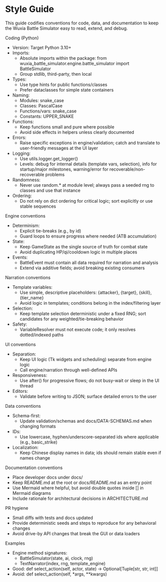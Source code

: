 # Style Guide

This guide codifies conventions for code, data, and documentation to keep the Wuxia Battle Simulator easy to read, extend, and debug.

Coding (Python)
- Version: Target Python 3.10+
- Imports:
  - Absolute imports within the package: from wuxia_battle_simulator.engine.battle_simulator import BattleSimulator
  - Group stdlib, third-party, then local
- Types:
  - Use type hints for public functions/classes
  - Prefer dataclasses for simple state containers
- Naming:
  - Modules: snake_case
  - Classes: PascalCase
  - Functions/vars: snake_case
  - Constants: UPPER_SNAKE
- Functions:
  - Keep functions small and pure where possible
  - Avoid side effects in helpers unless clearly documented
- Errors:
  - Raise specific exceptions in engine/validation; catch and translate to user-friendly messages at the UI layer
- Logging:
  - Use utils.logger.get_logger()
  - Levels: debug for internal details (template vars, selection), info for startup/major milestones, warning/error for recoverable/non-recoverable problems
- Randomness:
  - Never use random.* at module level; always pass a seeded rng to classes and use that instance
- Ordering:
  - Do not rely on dict ordering for critical logic; sort explicitly or use stable sequences

Engine conventions
- Determinism:
  - Explicit tie-breaks (e.g., by id)
  - Guard loops to ensure progress where needed (ATB accumulation)
- State:
  - Keep GameState as the single source of truth for combat state
  - Avoid duplicating HP/qi/cooldown logic in multiple places
- Events:
  - BattleEvent must contain all data required for narration and analysis
  - Extend via additive fields; avoid breaking existing consumers

Narration conventions
- Template variables:
  - Use simple, descriptive placeholders: {attacker}, {target}, {skill}, {tier_name}
  - Avoid logic in templates; conditions belong in the index/filtering layer
- Selection:
  - Keep template selection deterministic under a fixed RNG; sort candidates for any weighted/tie-breaking behavior
- Safety:
  - VariableResolver must not execute code; it only resolves dotted/indexed paths

UI conventions
- Separation:
  - Keep UI logic (Tk widgets and scheduling) separate from engine logic
  - Call engine/narration through well-defined APIs
- Responsiveness:
  - Use after() for progressive flows; do not busy-wait or sleep in the UI thread
- Editors:
  - Validate before writing to JSON; surface detailed errors to the user

Data conventions
- Schema-first:
  - Update validation/schemas and docs/DATA-SCHEMAS.md when changing formats
- IDs:
  - Use lowercase, hyphen/underscore-separated ids where applicable (e.g., basic_strike)
- Localization:
  - Keep Chinese display names in data; ids should remain stable even if names change

Documentation conventions
- Place developer docs under docs/
- Keep README.md at the root or docs/README.md as an entry point
- Use Mermaid where helpful, but avoid double quotes inside [] in Mermaid diagrams
- Include rationale for architectural decisions in ARCHITECTURE.md

PR hygiene
- Small diffs with tests and docs updated
- Provide deterministic seeds and steps to reproduce for any behavioral changes
- Avoid drive-by API changes that break the GUI or data loaders

Examples
- Engine method signatures:
  - BattleSimulator(state, ai, clock, rng)
  - TextNarrator(index, rng, template_engine)
- Good:
  def select_action(self, actor, state) -> Optional[Tuple[str, str, int]]
- Avoid:
  def select_action(self, *args, **kwargs)